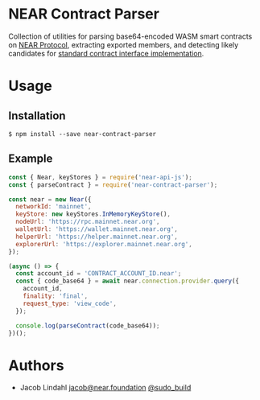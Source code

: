 # NEAR Contract Parser

Collection of utilities for parsing base64-encoded WASM smart contracts on [NEAR Protocol](https://near.org), extracting exported members, and detecting likely candidates for [standard contract interface implementation](https://nomicon.io/Standards/README.html).

# Usage

## Installation

```text
$ npm install --save near-contract-parser
```

## Example

```js
const { Near, keyStores } = require('near-api-js');
const { parseContract } = require('near-contract-parser');

const near = new Near({
  networkId: 'mainnet',
  keyStore: new keyStores.InMemoryKeyStore(),
  nodeUrl: 'https://rpc.mainnet.near.org',
  walletUrl: 'https://wallet.mainnet.near.org',
  helperUrl: 'https://helper.mainnet.near.org',
  explorerUrl: 'https://explorer.mainnet.near.org',
});

(async () => {
  const account_id = 'CONTRACT_ACCOUNT_ID.near';
  const { code_base64 } = await near.connection.provider.query({
    account_id,
    finality: 'final',
    request_type: 'view_code',
  });

  console.log(parseContract(code_base64));
})();
```

# Authors

- Jacob Lindahl <jacob@near.foundation> [@sudo_build](https://twitter.com/sudo_build)
